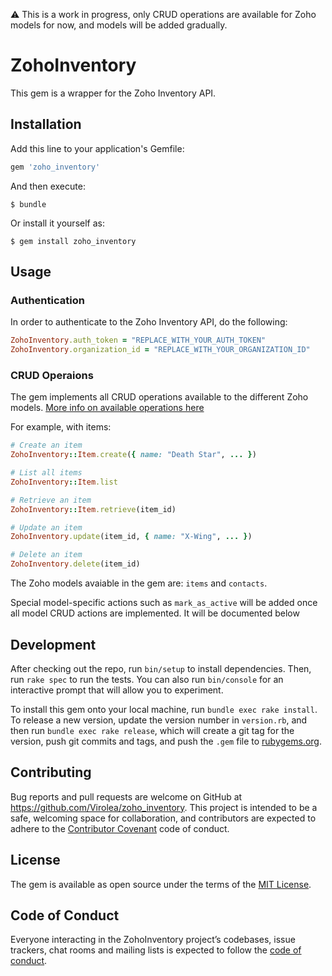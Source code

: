 ⚠️ This is a work in progress, only CRUD operations are available for Zoho models for now, and models will be added gradually.

# ZohoInventory

This gem is a wrapper for the Zoho Inventory API.

## Installation

Add this line to your application's Gemfile:

```ruby
gem 'zoho_inventory'
```

And then execute:

    $ bundle

Or install it yourself as:

    $ gem install zoho_inventory

## Usage

### Authentication

In order to authenticate to the Zoho Inventory API, do the following:

```ruby
ZohoInventory.auth_token = "REPLACE_WITH_YOUR_AUTH_TOKEN"
ZohoInventory.organization_id = "REPLACE_WITH_YOUR_ORGANIZATION_ID"
```


### CRUD Operaions

The gem implements all CRUD operations available to the different Zoho models. [More info on available operations here](https://www.zoho.com/inventory/api/v1/)

For example, with items:

```ruby
# Create an item
ZohoInventory::Item.create({ name: "Death Star", ... })

# List all items
ZohoInventory::Item.list

# Retrieve an item
ZohoInventory::Item.retrieve(item_id)

# Update an item
ZohoInventory.update(item_id, { name: "X-Wing", ... })

# Delete an item
ZohoInventory.delete(item_id)
```

The Zoho models avaiable in the gem are: `items` and `contacts`.

Special model-specific actions such as `mark_as_active` will be added once all model CRUD actions are implemented. It will be documented below
## Development

After checking out the repo, run `bin/setup` to install dependencies. Then, run `rake spec` to run the tests. You can also run `bin/console` for an interactive prompt that will allow you to experiment.

To install this gem onto your local machine, run `bundle exec rake install`. To release a new version, update the version number in `version.rb`, and then run `bundle exec rake release`, which will create a git tag for the version, push git commits and tags, and push the `.gem` file to [rubygems.org](https://rubygems.org).

## Contributing

Bug reports and pull requests are welcome on GitHub at https://github.com/Virolea/zoho_inventory. This project is intended to be a safe, welcoming space for collaboration, and contributors are expected to adhere to the [Contributor Covenant](http://contributor-covenant.org) code of conduct.

## License

The gem is available as open source under the terms of the [MIT License](https://opensource.org/licenses/MIT).

## Code of Conduct

Everyone interacting in the ZohoInventory project’s codebases, issue trackers, chat rooms and mailing lists is expected to follow the [code of conduct](https://github.com/[USERNAME]/zoho_inventory/blob/master/CODE_OF_CONDUCT.md).
